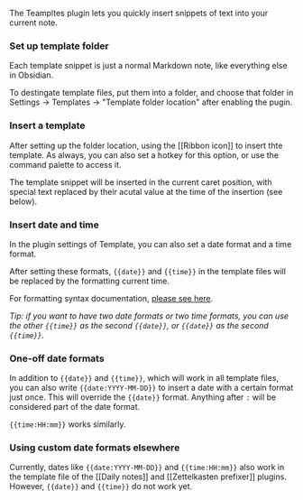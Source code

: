The Teampltes plugin lets you quickly insert snippets of text into your current note.

### Set up template folder

Each template snippet is just a normal Markdown note, like everything else in Obsidian.

To destingate template files, put them into a folder, and choose that folder in Settings -> Templates -> "Template folder location" after enabling the pugin.

### Insert a template

After setting up the folder location, using the [[Ribbon icon]] to insert thte template. As always, you can also set a hotkey for this option, or use the command palette to access it.

The template snippet will be inserted in the current caret position, with special text replaced by their acutal value at the time of the insertion (see below).

### Insert date and time

In the plugin settings of Template, you can also set a date format and a time format.

After setting these formats, `{{date}}` and `{{time}}` in the template files will be replaced by the formatting current time.

For formatting syntax documentation, [please see here](https://momentjs.com/docs/#/displaying/format/).

_Tip: if you want to have two date formats or two time formats, you can use the other `{{time}}` as the second `{{date}}`, or `{{date}}` as the second `{{time}}`._

### One-off date formats

In addition to `{{date}}` and `{{time}}`, which will work in all template files, you can also write `{{date:YYYY-MM-DD}}` to insert a date with a certain format just once. This will override the `{{date}}` format. Anything after `:` will be considered part of the date format.

`{{time:HH:mm}}` works similarly.

### Using custom date formats elsewhere

Currently, dates like `{{date:YYYY-MM-DD}}` and `{{time:HH:mm}}` also work in the template file of the [[Daily notes]] and [[Zettelkasten prefixer]] plugins. However, `{{date}}` and `{{time}}` do not work yet.
